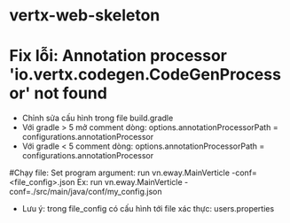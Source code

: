 # vertx-web-skeleton

# Fix lỗi: Annotation processor 'io.vertx.codegen.CodeGenProcessor' not found
* Chỉnh sửa cấu hình trong file build.gradle
* Với gradle > 5 mở comment dòng: options.annotationProcessorPath = configurations.annotationProcessor 
* Với gradle < 5 comment dòng: options.annotationProcessorPath = configurations.annotationProcessor

#Chạy file: 
Set program argument: run vn.eway.MainVerticle -conf=<file_config>.json
Ex: run vn.eway.MainVerticle -conf=./src/main/java/conf/my_config.json
 * Lưu ý: trong file_config có cấu hình tới file xác thực: users.properties
